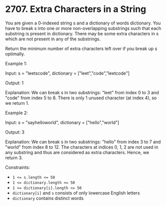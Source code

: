 # 2707. Extra Characters in a String

You are given a 0-indexed string s and a dictionary of words dictionary. You have to break s into one or more
non-overlapping substrings such that each substring is present in dictionary. There may be some extra characters in s
which are not present in any of the substrings.

Return the minimum number of extra characters left over if you break up s optimally.

Example 1:

Input: s = "leetscode", dictionary = ["leet","code","leetcode"]

Output: 1

Explanation: We can break s in two substrings: "leet" from index 0 to 3 and "code" from index 5 to 8. There is only 1
unused character (at index 4), so we return 1.

Example 2:

Input: s = "sayhelloworld", dictionary = ["hello","world"]

Output: 3

Explanation: We can break s in two substrings: "hello" from index 3 to 7 and "world" from index 8 to 12. The characters
at indices 0, 1, 2 are not used in any substring and thus are considered as extra characters. Hence, we return 3.

Constraints:

- `1 <= s.length <= 50`
- `1 <= dictionary.length <= 50`
- `1 <= dictionary[i].length <= 50`
- `dictionary[i]` and `s` consists of only lowercase English letters
- `dictionary` contains distinct words











